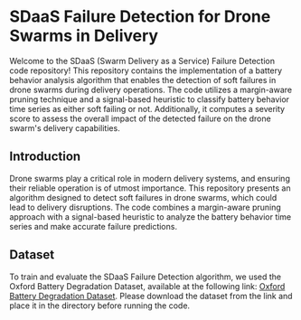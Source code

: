 # SDaaS Failure Detection for Drone Swarms in Delivery

Welcome to the SDaaS (Swarm Delivery as a Service) Failure Detection code repository! This repository contains the implementation of a battery behavior analysis algorithm that enables the detection of soft failures in drone swarms during delivery operations. The code utilizes a margin-aware pruning technique and a signal-based heuristic to classify battery behavior time series as either soft failing or not. Additionally, it computes a severity score to assess the overall impact of the detected failure on the drone swarm's delivery capabilities.


## Introduction

Drone swarms play a critical role in modern delivery systems, and ensuring their reliable operation is of utmost importance. This repository presents an algorithm designed to detect soft failures in drone swarms, which could lead to delivery disruptions. The code combines a margin-aware pruning approach with a signal-based heuristic to analyze the battery behavior time series and make accurate failure predictions.

## Dataset

To train and evaluate the SDaaS Failure Detection algorithm, we used the Oxford Battery Degradation Dataset, available at the following link: [Oxford Battery Degradation Dataset](https://ora.ox.ac.uk/objects/uuid:03ba4b01-cfed-46d3-9b1a-7d4a7bdf6fac). Please download the dataset from the link and place it in the directory before running the code.

